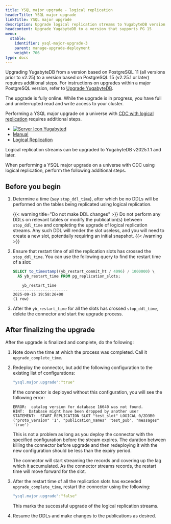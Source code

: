```yaml
---
title: YSQL major upgrade - logical replication
headerTitle: YSQL major upgrade
linkTitle: YSQL major upgrade
description: Upgrade logical replication streams to YugabyteDB version that supports PG 15
headcontent: Upgrade YugabyteDB to a version that supports PG 15
menu:
  stable:
    identifier: ysql-major-upgrade-3
    parent: manage-upgrade-deployment
    weight: 706
type: docs
---
```


Upgrading YugabyteDB from a version based on PostgreSQL 11 (all versions prior to v2.25) to a version based on PostgreSQL 15 (v2.25.1 or later) requires additional steps. For instructions on upgrades within a major PostgreSQL version, refer to [Upgrade YugabyteDB](../upgrade-deployment/).

The upgrade is fully online. While the upgrade is in progress, you have full and uninterrupted read and write access to your cluster.

Performing a YSQL major upgrade on a universe with [CDC with logical replication](../../additional-features/change-data-capture/using-logical-replication/) requires additional steps.

<ul class="nav nav-tabs-alt nav-tabs-yb">
  <li>
    <a href="../ysql-major-upgrade-yugabyted/" class="nav-link">
      <img src="/icons/database.svg" alt="Server Icon">
      Yugabyted
    </a>
  </li>

  <li>
    <a href="../ysql-major-upgrade-local/" class="nav-link">
      <i class="icon-shell"></i>
      Manual
    </a>
  </li>

  <li>
    <a href="../ysql-major-upgrade-logical-replication/" class="nav-link active">
      <i class="icon-shell"></i>
      Logical Replication
    </a>
  </li>

</ul>

Logical replication streams can be upgraded to YugabyteDB v2025.1.1 and later.

When performing a YSQL major upgrade on a universe with CDC using logical replication, perform the following additional steps.

## Before you begin

1. Determine a time (say `stop_ddl_time`), after which be no DDLs will be performed on the tables being replicated using logical replication.

    {{< warning title="Do not make DDL changes" >}}
Do not perform any DDLs on relevant tables or modify the publication(s) between `stop_ddl_time` and completing the upgrade of logical replication streams. Any such DDL will render the slot useless, and you will need to create a new slot, potentially requiring an initial snapshot.
    {{< /warning >}}

1. Ensure that restart time of all the replication slots has crossed the `stop_ddl_time`. You can use the following query to find the restart time of a slot:

    ```sql
    SELECT to_timestamp((yb_restart_commit_ht / 4096) / 1000000) \
      AS yb_restart_time FROM pg_replication_slots;
    ```

    ```output
        yb_restart_time     
    ------------------------
    2025-09-15 19:58:26+00
    (1 row)
    ```

1. After the `yb_restart_time` for all the slots has crossed `stop_ddl_time`, delete the connector and start the upgrade process.

## After finalizing the upgrade

After the upgrade is finalized and complete, do the following:

1. Note down the time at which the process was completed. Call it `upgrade_complete_time`.

1. Redeploy the connector, but add the following configuration to the existing list of configurations:

    ```yaml
    "ysql.major.upgrade":"true"
    ```

    If the connector is deployed without this configuration, you will see the following error:

    ```output
    ERROR:  catalog version for database 16640 was not found.       
    HINT:  Database might have been dropped by another user         
    STATEMENT:  START_REPLICATION SLOT "test_slot" LOGICAL 0/2D3B0 ("proto_version" '1', "publication_names" 'test_pub', "messages" 'true')
    ```

    This is not a problem as long as you deploy the connector with the specified configuration before the stream expires. The duration between killing the connector before upgrade and then redeploying it with the new configuration should be less than the expiry period.

    The connector will start streaming the records and covering up the lag which it accumulated. As the connector streams records, the restart time will move forward for the slot.

1. After the restart time of all the replication slots has exceeded `upgrade_complete_time`, restart the connector using the following:

    ```yaml
    "ysql.major.upgrade":"false"
    ```

    This marks the successful upgrade of the logical replication streams.

1. Resume the DDLs and make changes to the publications as desired.
